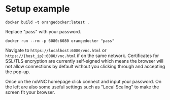 # Setup example
```
docker build -t orangedocker:latest .
```

Replace "pass" with your password.
```
docker run --rm -p 6080:6080 orangedocker "pass"
```

Navigate to `https://localhost:6080/vnc.html` or `https://{host_ip}:6080/vnc.html` if on the same network. Certificates for SSL/TLS encryption are currently self-signed which means the browser will not allow connections by default without you clicking through and accepting the pop-up.

Once on the noVNC homepage click connect and input your password. On the left are also some useful settings such as "Local Scaling" to make the screen fit your browser.
